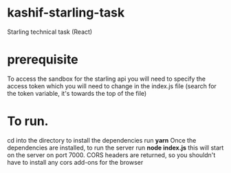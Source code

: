 # kashif-starling-task
Starling technical task (React)

# prerequisite
To access the sandbox for the starling api you will need to specify the access token which you will need to change in the index.js file
(search for the token variable, it's towards the top of the file)

# To run.
cd into the directory
to install the dependencies run **yarn**
Once the dependencies are installed, to run the server run **node index.js**
this will start on the server on port 7000. CORS headers are returned, so you shouldn't have to install any cors add-ons for the browser
